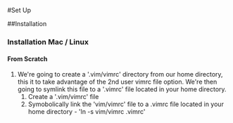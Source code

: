 #Set Up

##Installation

### Installation Mac / Linux

#### From Scratch
1. We're going to create a '.vim/vimrc' directory from our home directory, this it to take advantage of the 2nd user vimrc file option. We're then going to symlink this file to a '.vimrc' file located in your home directory. 
    1. Create a '.vim/vimrc' file
    2. Symobolically link the 'vim/vimrc' file to a .vimrc file located in your home directory - 'ln -s vim/vimrc .vimrc' 

